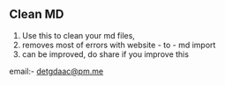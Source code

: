 ## Clean MD
1. Use this to clean your md files,
2. removes most of errors with website - to - md import
3. can be improved, do share if you improve this


email:- detgdaac@pm.me
